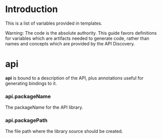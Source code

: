 # Introduction #

This is a list of variables provided in templates.

Warning: The code is the absolute authority. This guide favors definitions for variables which are artifacts needed to generate code, rather than names and concepts which are provided by the API Discovery.

# api #

**api** is bound to a description of the API, plus annotations useful for
generating bindings to it.

### api.packageName ###
The packageName for the API library.

### api.packagePath ###
The file path where the library source should be created.
